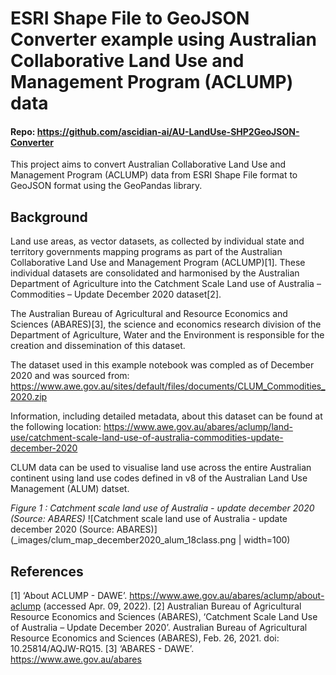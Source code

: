 # ESRI Shape File to GeoJSON Converter example using Australian Collaborative Land Use and Management Program (ACLUMP) data

#### Repo: https://github.com/ascidian-ai/AU-LandUse-SHP2GeoJSON-Converter

This project aims to convert Australian Collaborative Land Use and Management Program (ACLUMP) data from ESRI Shape File format to GeoJSON format using the GeoPandas library.

## Background
Land use areas, as vector datasets, as collected by individual state and territory governments mapping programs as part of the Australian Collaborative Land Use and Management Program (ACLUMP)[1]. These individual datasets are consolidated and harmonised by the Australian Department of Agriculture into the Catchment Scale Land use of Australia – Commodities – Update December 2020 dataset[2].

The Australian Bureau of Agricultural and Resource Economics and Sciences (ABARES)[3], the science and economics research division of the Department of Agriculture, Water and the Environment is responsible for the creation and dissemination of this dataset.

The dataset used in this example notebook was compled as of December 2020 and was sourced from:
https://www.awe.gov.au/sites/default/files/documents/CLUM_Commodities_2020.zip

Information, including detailed metadata, about this dataset can be found at the following location:
https://www.awe.gov.au/abares/aclump/land-use/catchment-scale-land-use-of-australia-commodities-update-december-2020

CLUM data can be used to visualise land use across the entire Australian continent using land use codes defined in v8 of the Australian Land Use Management (ALUM) datset.

*Figure 1 : Catchment scale land use of Australia - update december 2020 (Source: ABARES)*
![Catchment scale land use of Australia - update december 2020 (Source: ABARES)](_images/clum_map_december2020_alum_18class.png | width=100)

## References
[1]	‘About ACLUMP - DAWE’. https://www.awe.gov.au/abares/aclump/about-aclump (accessed Apr. 09, 2022).
[2]	Australian Bureau of Agricultural Resource Economics and Sciences (ABARES), ‘Catchment Scale Land Use of Australia – Update December 2020’. Australian Bureau of Agricultural Resource Economics and Sciences (ABARES), Feb. 26, 2021. doi: 10.25814/AQJW-RQ15.
[3]	‘ABARES - DAWE’. https://www.awe.gov.au/abares
